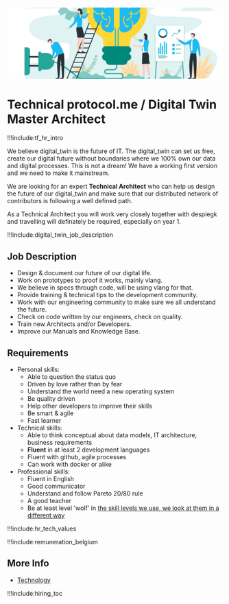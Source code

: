 

![](img/development_manager.jpg)


# Technical protocol.me / Digital Twin Master Architect

!!!include:tf_hr_intro

We believe digital_twin is the future of IT.
The digital_twin can set us free, create our digital future without boundaries where we 100% own our data and digital processes. This is not a dream! We have a working first version and we need to make it mainstream. 
<br/>

We are looking for an expert **Technical Architect** who can help us design the future of our digital_twin and make sure that our distributed network of contributors is following a well defined path.
<br/>

As a Technical Architect you will work very closely together with despiegk and travelling will definately be required, especially on year 1.


!!!include:digital_twin_job_description


## Job Description

- Design & document our future of our digital life.
- Work on prototypes to proof it works, mainly vlang.
- We believe in specs through code, will be using vlang for that.
- Provide training & technical tips to the development community.
- Work with our engineering community to make sure we all understand the future.
- Check on code written by our engineers, check on quality.
- Train new Architects and/or Developers.
- Improve our Manuals and Knowledge Base.

## Requirements

- Personal skills:
  - Able to question the status quo
  - Driven by love rather than by fear
  - Understand the world need a new operating system
  - Be quality driven
  - Help other developers to improve their skills
  - Be smart & agile
  - Fast learner
- Technical skills:
  - Able to think conceptual about data models, IT architecture, business requirements
  - **Fluent** in at least 2 development languages
  - Fluent with github, agile processes
  - Can work with docker or alike
- Professional skills:
  - Fluent in English
  - Good communicator
  - Understand and follow Pareto 20/80 rule
  - A good teacher
  - Be at least level 'wolf' in [the skill levels we use, we look at them in a different way](freeflow:p2p_awareness_level) 

!!!include:hr_tech_values

!!!include:remuneration_belgium

## More Info

- [Technology](technology)

!!!include:hiring_toc